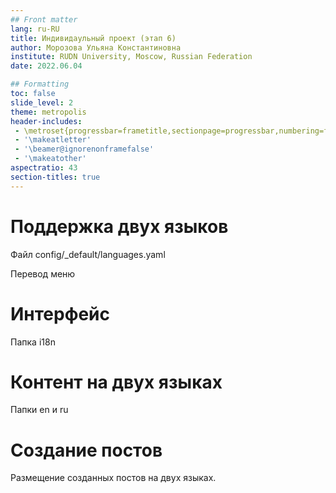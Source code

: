 ```yaml
---
## Front matter
lang: ru-RU
title: Индивидаульный проект (этап 6)
author: Морозова Ульяна Константиновна
institute: RUDN University, Moscow, Russian Federation
date: 2022.06.04

## Formatting
toc: false
slide_level: 2
theme: metropolis
header-includes: 
 - \metroset{progressbar=frametitle,sectionpage=progressbar,numbering=fraction}
 - '\makeatletter'
 - '\beamer@ignorenonframefalse'
 - '\makeatother'
aspectratio: 43
section-titles: true
---
```


# Поддержка двух языков

Файл config/_default/languages.yaml

Перевод меню

# Интерфейс

Папка i18n 

# Контент на двух языках

Папки en и ru

# Создание постов

Размещение созданных постов на двух языках.
